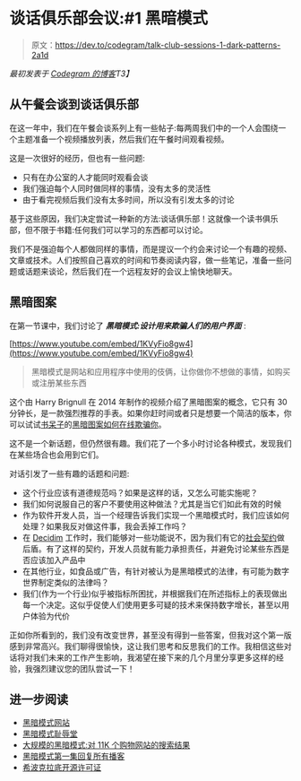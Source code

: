 # 谈话俱乐部会议:#1 黑暗模式

> 原文：<https://dev.to/codegram/talk-club-sessions-1-dark-patterns-2a1d>

*最初发表于 [Codegram 的博客](https://www.codegram.com/blog/talk-club-sessions-1-dark-patterns)T3】*

## 从午餐会谈到谈话俱乐部

在这一年中，我们在午餐会谈系列上有一些帖子:每两周我们中的一个人会围绕一个主题准备一个视频播放列表，然后我们在午餐时间观看视频。

这是一次很好的经历，但也有一些问题:

*   只有在办公室的人才能同时观看会谈
*   我们强迫每个人同时做同样的事情，没有太多的灵活性
*   由于看完视频后我们没有太多时间，所以没有引发太多的讨论

基于这些原因，我们决定尝试一种新的方法:谈话俱乐部！这就像一个读书俱乐部，但不限于书籍:任何我们可以学习的东西都可以讨论。

我们不是强迫每个人都做同样的事情，而是提议一个约会来讨论一个有趣的视频、文章或技术。人们按照自己喜欢的时间和节奏阅读内容，做一些笔记，准备一些问题或话题来谈论，然后我们在一个远程友好的会议上愉快地聊天。

## 黑暗图案

在第一节课中，我们讨论了 ***黑暗模式:设计用来欺骗人们的用户界面*** :

[https://www.youtube.com/embed/1KVyFio8gw4](https://www.youtube.com/embed/1KVyFio8gw4)

> 黑暗模式是网站和应用程序中使用的伎俩，让你做你不想做的事情，如购买或注册某些东西

这个由 Harry Brignull 在 2014 年制作的视频介绍了黑暗图案的概念，它只有 30 分钟长，是一款强烈推荐的手表。如果你赶时间或者只是想要一个简洁的版本，你可以试试[书呆子](https://twitter.com/TheeNerdwriter)的[黑暗图案如何在线欺骗你](https://www.youtube.com/watch?v=kxkrdLI6e6M)。

这不是一个新话题，但仍然很有趣。我们花了一个多小时讨论各种模式，发现我们在某些场合也会用到它们。

对话引发了一些有趣的话题和问题:

*   这个行业应该有道德规范吗？如果是这样的话，又怎么可能实施呢？
*   我们如何说服自己的客户不要使用这种做法？尤其是当它们如此有效的时候
*   作为软件开发人员，当一个经理告诉我们实现一个黑暗模式时，我们应该如何处理？如果我反对做这件事，我会丢掉工作吗？
*   在 [Decidim](https://www.codegram.com/our-work/decidim) 工作时，我们能够对一些功能说不，因为我们有它的[社会契约](https://docs.decidim.org/social-contract/en/social-contract/)做后盾。有了这样的契约，开发人员就有能力承担责任，并避免讨论某些东西是否应该加入产品中
*   在其他行业，如食品或广告，有针对被认为是黑暗模式的法律，有可能为数字世界制定类似的法律吗？
*   我们(作为一个行业)似乎被指标所困扰，并根据我们在所述指标上的表现做出每一个决定。这似乎促使人们使用更多可疑的技术来保持数字增长，甚至以用户体验为代价

正如你所看到的，我们没有改变世界，甚至没有得到一些答案，但我对这个第一版感到非常高兴。我们聊得很愉快，这让我们思考和反思我们的工作。我相信这些对话将对我们未来的工作产生影响，我渴望在接下来的几个月里分享更多这样的经验，我强烈建议您的团队尝试一下！

## 进一步阅读

*   [黑暗模式网站](https://www.darkpatterns.org/)
*   [黑暗模式耻辱堂](https://darkpatterns.uxp2.com/)
*   [大规模的黑暗模式:对 11K 个购物网站的搜索结果](https://webtransparency.cs.princeton.edu/dark-patterns/)
*   [黑暗模式第一集回复所有播客](https://gimletmedia.com/shows/reply-all/6nhgol)
*   [希波克拉底开源许可证](https://firstdonoharm.dev)